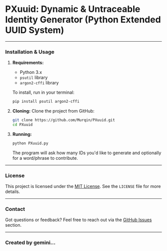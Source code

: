 # PXuuid: Dynamic & Untraceable Identity Generator (Python Extended UUID System)

-----

### Installation & Usage

1.  **Requirements:**

      * Python 3.x
      * `psutil` library
      * `argon2-cffi` library

    To install, run in your terminal:

    ```bash
    pip install psutil argon2-cffi
    ```

2.  **Cloning:**
    Clone the project from GitHub:

    ```bash
    git clone https://github.com/Murqin/PXuuid.git
    cd PXuuid
    ```

3.  **Running:**

    ```bash
    python PXuuid.py
    ```

    The program will ask how many IDs you'd like to generate and optionally for a word/phrase to contribute.

-----

### License

This project is licensed under the [MIT License](https://github.com/Murqin/PXuuid/blob/main/LICENSE). See the `LICENSE` file for more details.

-----

### Contact

Got questions or feedback? Feel free to reach out via the [GitHub Issues](https://github.com/Murqin/PXuuid/issues) section.

-----




### Created by gemini...
